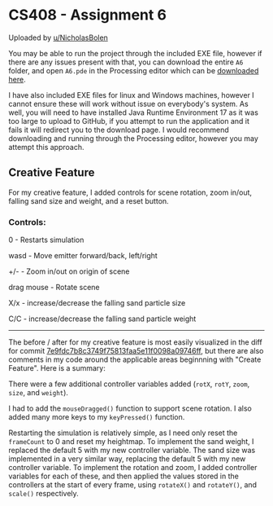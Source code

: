 # CS408 - Assignment 6

Uploaded by [u/NicholasBolen](https://github.com/NicholasBolen/)

You may be able to run the project through the included EXE file, however if there are any issues present with that, you can download the entire `A6` folder, and open `A6.pde` in the Processing editor which can be [downloaded here](https://processing.org/download).

I have also included EXE files for linux and Windows machines, however I cannot ensure these will work without issue on everybody's system. As well, you will need to have installed Java Runtime Environment 17 as it was too large to upload to GitHub, if you attempt to run the application and it fails it will redirect you to the download page.
I would recommend downloading and running through the Processing editor, however you may attempt this approach.

## Creative Feature

For my creative feature, I added controls for scene rotation, zoom in/out, falling sand size and weight, and a reset button.

### Controls:

0 - Restarts simulation

wasd - Move emitter forward/back, left/right

+/- - Zoom in/out on origin of scene

drag mouse - Rotate scene

X/x - increase/decrease the falling sand particle size

C/C - increase/decrease the falling sand particle weight

---

The before / after for my creative feature is most easily visualized in the diff for commit [7e9fdc7b8c3749f75813faa5e11f0098a09746ff](https://github.com/NicholasBolen/408/commit/7e9fdc7b8c3749f75813faa5e11f0098a09746ff), but there are also comments in my code around the applicable areas beginnning with "Create Feature". Here is a summary:

There were a few additional controller variables added (`rotX`, `rotY`, `zoom`, `size`, and `weight`).

I had to add the `mouseDragged()` function to support scene rotation. I also added many more keys to my `keyPressed()` function.

Restarting the simulation is relatively simple, as I need only reset the `frameCount` to 0 and reset my heightmap. To implement the sand weight, I replaced the default 5 with my new controller variable. The sand size was implemented in a very similar way, replacing the default 5 with my new controller variable. To implement the rotation and zoom, I added controller variables for each of these, and then applied the values stored in the controllers at the start of every frame, using `rotateX()` and `rotateY()`, and `scale()` respectively.
